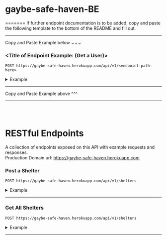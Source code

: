 
# gaybe-safe-haven-BE
=======
   If further endpoint documentation is to be added, copy and paste the following template to the bottom of the README and fill out.   
   
---
Copy and Paste Example below ⌄⌄⌄
### <Title of Endpoint Example: (Get a User)>


```http
POST https://gaybe-safe-haven.herokuapp.com/api/v1/<endpoint-path-here>
```

<details>
<summary>Example</summary>
<br>
    

| Code | Description |
| :--- | :--- |
| 201 | `Created` |

Example Request Body: 
   
<Any helpful explantion of required body or params>   
NOTE: <optional params or keys noted>
   
```json
{
   
}
```   
   
Example Response:   

```json

{
    
}
```

</details>

---

Copy and Paste Example above ^^^
   
---
    
<br>
<br>
   
# RESTful Endpoints
A collection of endpoints exposed on this API with example requests and responses.      
Production Domain url: https://gaybe-safe-haven.herokuapp.com   

### Post a Shelter


```http
POST https://gaybe-safe-haven.herokuapp.com/api/v1/shelters
```

<details>
<summary>Example</summary>
<br>
    

| Code | Description |
| :--- | :--- |
| 201 | `Created` |

Example Request Body: 
   
This body is REQUIRED in any request to create a shelter.     
NOTE: websiteUrl key is optional and can be passed with a value of null or not included at all
   
```json
{
    "name": "Test Shelter 4",
    "streetAddress": "Test Street4",
    "state": "Test State4",
    "zip": 12345235,
    "phoneNumber": "Test Phone4",
    "websiteUrl": "www.fake.com4"
}
```   
   
Example Response:   

```json

{
    "data": {
        "id": 4,
        "type": "shelter",
        "attributes": {
            "name": "Test Shelter 4",
            "streetAddress": "Test Street4",
            "state": "Test State4",
            "zip": 12345235,
            "websiteUrl": "www.fake.com4",
            "phoneNumber": "Test Phone4",
            "verified": false
        }
    }
}
```

</details>

---   

### Get All Shelters


```http
POST https://gaybe-safe-haven.herokuapp.com/api/v1/shelters
```

<details>
<summary>Example</summary>
<br>
    

| Code | Description |
| :--- | :--- |
| 200 | `Ok` |

 
Example Response:   

```json

{
    "data": [
        {
            "id": 1,
            "type": "shelter",
            "attributes": {
                "name": "Golden Sun",
                "streetAddress": "1234 Black St",
                "state": "NY",
                "zip": 78123,
                "websiteUrl": null,
                "phoneNumber": "2134568765",
                "verified": false,
                "avgStaff": null,
                "avgClean": null,
                "avgSafety": null
            }
        },
        {
            "id": 2,
            "type": "shelter",
            "attributes": {
                "name": "Test Shelter 2",
                "streetAddress": "Test Street",
                "state": "Test State",
                "zip": 12345235,
                "websiteUrl": null,
                "phoneNumber": "Test Phone",
                "verified": false,
                "avgStaff": null,
                "avgClean": null,
                "avgSafety": null
            }
        },
        {
            "id": 3,
            "type": "shelter",
            "attributes": {
                "name": "Test Shelter 2",
                "streetAddress": "Test Street",
                "state": "Test State",
                "zip": 12345235,
                "websiteUrl": "www.fake.com",
                "phoneNumber": "Test Phone",
                "verified": false,
                "avgStaff": null,
                "avgClean": null,
                "avgSafety": null
            }
        },
        {
            "id": 4,
            "type": "shelter",
            "attributes": {
                "name": "Test Shelter 4",
                "streetAddress": "Test Street4",
                "state": "Test State4",
                "zip": 12345235,
                "websiteUrl": "www.fake.com4",
                "phoneNumber": "Test Phone4",
                "verified": false,
                "avgStaff": null,
                "avgClean": null,
                "avgSafety": null
            }
        }
    ]
}
```

</details>

---
